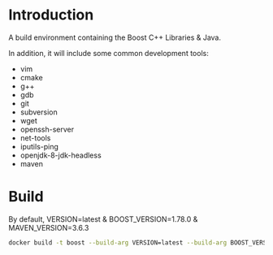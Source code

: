 # Introduction
A build environment containing the Boost C++ Libraries & Java.

In addition, it will include some common development tools:

* vim
* cmake
* g++
* gdb
* git
* subversion
* wget
* openssh-server
* net-tools
* iputils-ping
* openjdk-8-jdk-headless
* maven

# Build

By default, VERSION=latest & BOOST_VERSION=1.78.0 & MAVEN_VERSION=3.6.3

```bash
docker build -t boost --build-arg VERSION=latest --build-arg BOOST_VERSION=1.78.0 --build-arg MAVEN_VERSION=3.6.3
```
